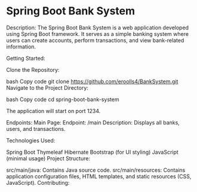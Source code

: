 # Spring Boot Bank System

Description:
The Spring Boot Bank System is a web application developed using Spring Boot framework. It serves as a simple banking system where users can create accounts, perform transactions, and view bank-related information.

Getting Started:

Clone the Repository:

bash
Copy code
git clone https://github.com/eroolls4/BankSystem.git
Navigate to the Project Directory:

bash
Copy code
cd spring-boot-bank-system


The application will start on port 1234.

Endpoints:
Main Page:
Endpoint: /main
Description: Displays all banks, users, and transactions.



Technologies Used:

Spring Boot
Thymeleaf
Hibernate
Bootstrap (for UI styling)
JavaScript (minimal usage)
Project Structure:

src/main/java: Contains Java source code.
src/main/resources: Contains application configuration files, HTML templates, and static resources (CSS, JavaScript).
Contributing:

